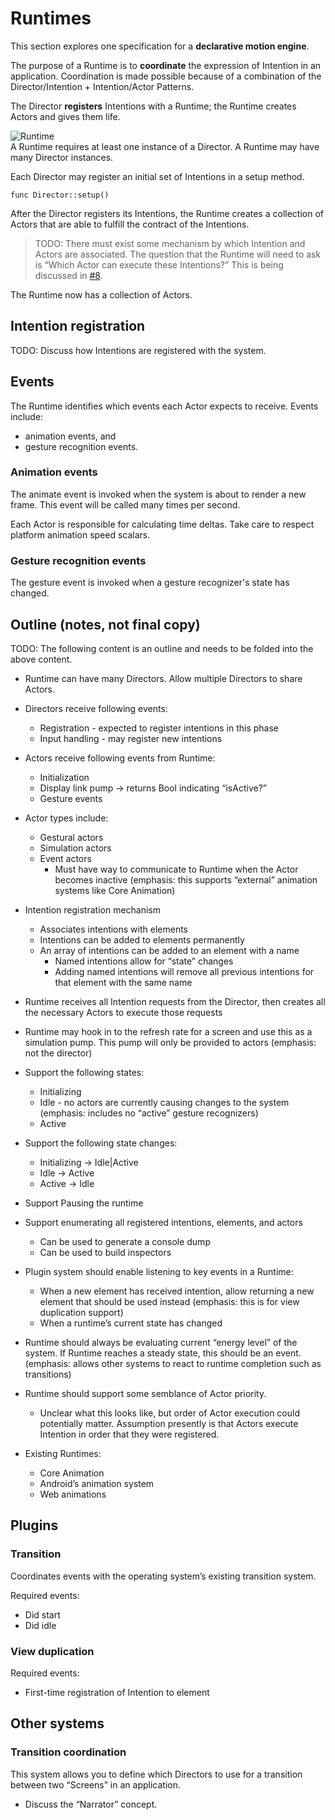 # Runtimes

This section explores one specification for a **declarative motion engine**.

The purpose of a Runtime is to **coordinate** the expression of Intention in an application. Coordination is made possible because of a combination of the Director/Intention + Intention/Actor Patterns.

The Director **registers** Intentions with a Runtime; the Runtime creates Actors and gives them life.

![Runtime](../_assets/RuntimeDiagram.png)  
A Runtime requires at least one instance of a Director. A Runtime may have many Director instances.

Each Director may register an initial set of Intentions in a setup method.

    func Director::setup()

After the Director registers its Intentions, the Runtime creates a collection of Actors that are able to fulfill the contract of the Intentions.

> TODO: There must exist some mechanism by which Intention and Actors are associated. The question that the Runtime will need to ask is “Which Actor can execute these Intentions?” This is being discussed in [#8](https://www.gitbook.com/book/material-motion/material-motion-starmap/discussions/8).

The Runtime now has a collection of Actors.

## Intention registration

TODO: Discuss how Intentions are registered with the system.

## Events

The Runtime identifies which events each Actor expects to receive. Events include:

- animation events, and
- gesture recognition events.

### Animation events

The animate event is invoked when the system is about to render a new frame. This event will be called many times per second.

Each Actor is responsible for calculating time deltas. Take care to respect platform animation speed scalars.

### Gesture recognition events

The gesture event is invoked when a gesture recognizer's state has changed.

## Outline (notes, not final copy)

TODO: The following content is an outline and needs to be folded into the above content.

- Runtime can have many Directors. Allow multiple Directors to share Actors. 
- Directors receive following events: 
    - Registration - expected to register intentions in this phase 
    - Input handling - may register new intentions 
- Actors receive following events from Runtime: 
    - Initialization 
    - Display link pump -&gt; returns Bool indicating “isActive?” 
    - Gesture events 
- Actor types include: 
    - Gestural actors 
    - Simulation actors 
    - Event actors 
        - Must have way to communicate to Runtime when the Actor becomes inactive (emphasis: this supports “external” animation systems like Core Animation) 

- Intention registration mechanism 
    - Associates intentions with elements 
    - Intentions can be added to elements permanently 
    - An array of intentions can be added to an element with a name 
        - Named intentions allow for “state” changes 
        - Adding named intentions will remove all previous intentions for that element with the same name 

- Runtime receives all Intention requests from the Director, then creates all the necessary Actors to execute those requests 
- Runtime may hook in to the refresh rate for a screen and use this as a simulation pump. This pump will only be provided to actors (emphasis: not the director) 
- Support the following states: 
    - Initializing 
    - Idle - no actors are currently causing changes to the system (emphasis: includes no “active” gesture recognizers) 
    - Active 

- Support the following state changes: 
    - Initializing -&gt; Idle|Active 
    - Idle -&gt; Active 
    - Active -&gt; Idle 

- Support Pausing the runtime 
- Support enumerating all registered intentions, elements, and actors 
    - Can be used to generate a console dump 
    - Can be used to build inspectors 

- Plugin system should enable listening to key events in a Runtime: 
    - When a new element has received intention, allow returning a new element that should be used instead (emphasis: this is for view duplication support) 
    - When a runtime’s current state has changed 

- Runtime should always be evaluating current “energy level” of the system. If Runtime reaches a steady state, this should be an event. (emphasis: allows other systems to react to runtime completion such as transitions) 
- Runtime should support some semblance of Actor priority. 
    - Unclear what this looks like, but order of Actor execution could potentially matter. Assumption presently is that Actors execute Intention in order that they were registered. 

- Existing Runtimes: 
    - Core Animation 
    - Android’s animation system 
    - Web animations

## Plugins

### Transition

Coordinates events with the operating system’s existing transition system.

Required events:

- Did start 
- Did idle 

### View duplication

Required events:

- First-time registration of Intention to element 

## Other systems

### Transition coordination

This system allows you to define which Directors to use for a transition between two “Screens” in an application.

- Discuss the “Narrator” concept.

